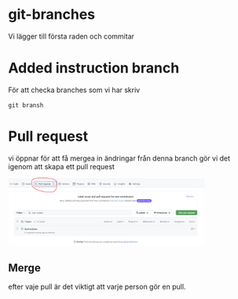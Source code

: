 # git-branches


Vi lägger till första raden och commitar

# Added instruction branch

För att checka branches som vi har skriv 

```
git bransh

```

# Pull request

vi öppnar för att få mergea in ändringar från denna branch
gör vi det igenom att skapa ett pull request 

<img src= "assets/pull_request.png" width= 400>

## Merge

efter vaje pull är det viktigt att varje person gör en pull.
